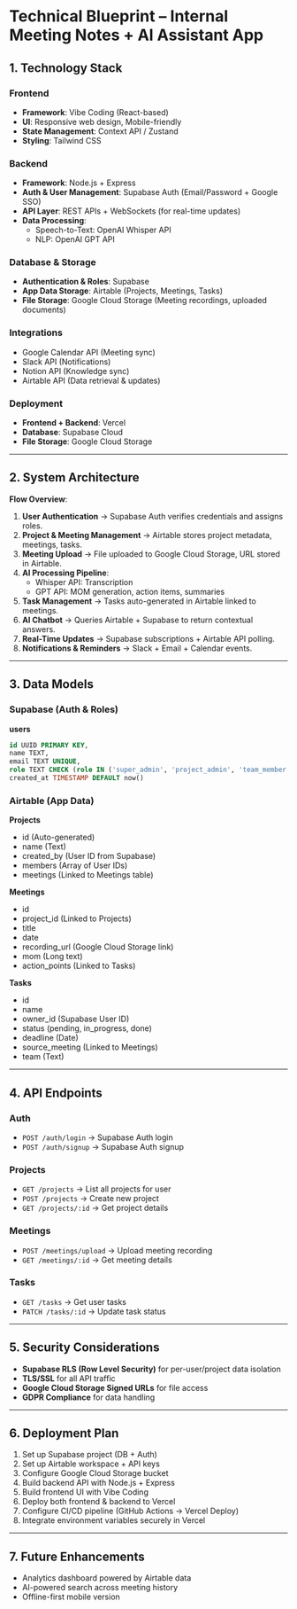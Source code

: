 
# Technical Blueprint – Internal Meeting Notes + AI Assistant App

## 1. Technology Stack

### Frontend
- **Framework**: Vibe Coding (React-based)
- **UI**: Responsive web design, Mobile-friendly
- **State Management**: Context API / Zustand
- **Styling**: Tailwind CSS

### Backend
- **Framework**: Node.js + Express
- **Auth & User Management**: Supabase Auth (Email/Password + Google SSO)
- **API Layer**: REST APIs + WebSockets (for real-time updates)
- **Data Processing**:
  - Speech-to-Text: OpenAI Whisper API
  - NLP: OpenAI GPT API

### Database & Storage
- **Authentication & Roles**: Supabase
- **App Data Storage**: Airtable (Projects, Meetings, Tasks)
- **File Storage**: Google Cloud Storage (Meeting recordings, uploaded documents)

### Integrations
- Google Calendar API (Meeting sync)
- Slack API (Notifications)
- Notion API (Knowledge sync)
- Airtable API (Data retrieval & updates)

### Deployment
- **Frontend + Backend**: Vercel
- **Database**: Supabase Cloud
- **File Storage**: Google Cloud Storage

---

## 2. System Architecture

**Flow Overview**:
1. **User Authentication** → Supabase Auth verifies credentials and assigns roles.
2. **Project & Meeting Management** → Airtable stores project metadata, meetings, tasks.
3. **Meeting Upload** → File uploaded to Google Cloud Storage, URL stored in Airtable.
4. **AI Processing Pipeline**:
    - Whisper API: Transcription
    - GPT API: MOM generation, action items, summaries
5. **Task Management** → Tasks auto-generated in Airtable linked to meetings.
6. **AI Chatbot** → Queries Airtable + Supabase to return contextual answers.
7. **Real-Time Updates** → Supabase subscriptions + Airtable API polling.
8. **Notifications & Reminders** → Slack + Email + Calendar events.

---

## 3. Data Models

### Supabase (Auth & Roles)
**users**
```sql
id UUID PRIMARY KEY,
name TEXT,
email TEXT UNIQUE,
role TEXT CHECK (role IN ('super_admin', 'project_admin', 'team_member', 'viewer')),
created_at TIMESTAMP DEFAULT now()
```

### Airtable (App Data)
**Projects**
- id (Auto-generated)
- name (Text)
- created_by (User ID from Supabase)
- members (Array of User IDs)
- meetings (Linked to Meetings table)

**Meetings**
- id
- project_id (Linked to Projects)
- title
- date
- recording_url (Google Cloud Storage link)
- mom (Long text)
- action_points (Linked to Tasks)

**Tasks**
- id
- name
- owner_id (Supabase User ID)
- status (pending, in_progress, done)
- deadline (Date)
- source_meeting (Linked to Meetings)
- team (Text)

---

## 4. API Endpoints

### Auth
- `POST /auth/login` → Supabase Auth login
- `POST /auth/signup` → Supabase Auth signup

### Projects
- `GET /projects` → List all projects for user
- `POST /projects` → Create new project
- `GET /projects/:id` → Get project details

### Meetings
- `POST /meetings/upload` → Upload meeting recording
- `GET /meetings/:id` → Get meeting details

### Tasks
- `GET /tasks` → Get user tasks
- `PATCH /tasks/:id` → Update task status

---

## 5. Security Considerations
- **Supabase RLS (Row Level Security)** for per-user/project data isolation
- **TLS/SSL** for all API traffic
- **Google Cloud Storage Signed URLs** for file access
- **GDPR Compliance** for data handling

---

## 6. Deployment Plan
1. Set up Supabase project (DB + Auth)
2. Set up Airtable workspace + API keys
3. Configure Google Cloud Storage bucket
4. Build backend API with Node.js + Express
5. Build frontend UI with Vibe Coding
6. Deploy both frontend & backend to Vercel
7. Configure CI/CD pipeline (GitHub Actions → Vercel Deploy)
8. Integrate environment variables securely in Vercel

---

## 7. Future Enhancements
- Analytics dashboard powered by Airtable data
- AI-powered search across meeting history
- Offline-first mobile version
